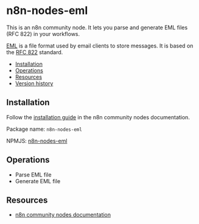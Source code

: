 # n8n-nodes-eml

This is an n8n community node. It lets you parse and generate EML files (RFC 822) in your workflows.

[EML](https://en.wikipedia.org/wiki/Email#Email_message_format) is a file format used by email clients to store messages. It is based on the [RFC 822](https://datatracker.ietf.org/doc/html/rfc822) standard.  

* [Installation](#installation)  
* [Operations](#operations)  
* [Resources](#resources)  
* [Version history](CHANGELOG.md)  

## Installation

Follow the [installation guide](https://docs.n8n.io/integrations/community-nodes/installation/) in the n8n community nodes documentation.

Package name: `n8n-nodes-eml`

NPMJS: [n8n-nodes-eml](https://www.npmjs.com/package/n8n-nodes-eml)

## Operations

* Parse EML file
* Generate EML file


## Resources

* [n8n community nodes documentation](https://docs.n8n.io/integrations/community-nodes/)



